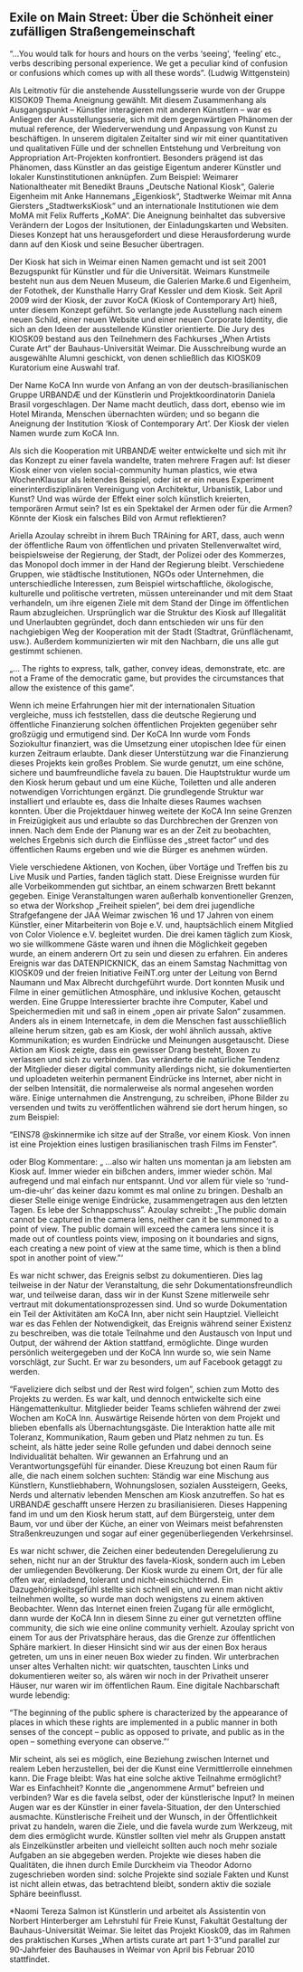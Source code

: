 ## Exile on Main Street: Über die Schönheit einer zufälligen Straßengemeinschaft

“…You would talk for hours and hours on the verbs ‘seeing’, ‘feeling’ etc., verbs describing personal experience. We get a peculiar kind of confusion or confusions which comes up with all these words”. (Ludwig Wittgenstein)

Als Leitmotiv für die anstehende Ausstellungsserie wurde von der Gruppe KISOK09 Thema Aneignung gewählt. Mit diesem Zusammenhang als Ausgangspunkt – Künstler interagieren mit anderen Künstlern – war es Anliegen der Ausstellungsserie, sich mit dem gegenwärtigen Phänomen der mutual reference, der Wiederverwendung und Anpassung von Kunst zu beschäftigen. In unserem digitalen Zeitalter sind wir mit einer quantitativen und qualitativen Fülle und der schnellen Entstehung und Verbreitung von Appropriation Art-Projekten konfrontiert. Besonders prägend ist das Phänomen, dass Künstler an das geistige Eigentum anderer Künstler und lokaler Kunstinstitutionen anknüpfen. Zum Beispiel: Weimarer Nationaltheater mit Benedikt Brauns „Deutsche National Kiosk“, Galerie Eigenheim mit Anke Hannemans „Eigenkiosk“, Stadtwerke Weimar mit Anna Giersters „StadtwerksKiosk“ und an internationale Institutionen wie dem MoMA mit Felix Rufferts „KoMA“. Die Aneignung beinhaltet das subversive Verändern der Logos der Insitutionen, der Einladungskarten und Websiten. Dieses Konzept hat uns herausgefordert und diese Herausforderung wurde dann auf den Kiosk und seine Besucher übertragen.

Der Kiosk hat sich in Weimar einen Namen gemacht und ist seit 2001 Bezugspunkt für Künstler und für die Universität. Weimars Kunstmeile besteht nun aus dem Neuen Museum, die Galerien Marke.6 und Eigenheim, der Fotothek, der Kunsthalle Harry Graf Kessler und dem Kiosk. Seit April 2009 wird der Kiosk, der zuvor KoCA (Kiosk of Contemporary Art) hieß, unter diesem Konzept geführt. So verlangte jede Ausstellung nach einem neuen Schild, einer neuen Website und einer neuen Corporate Identity, die sich an den Ideen der ausstellende Künstler orientierte. Die Jury des KIOSK09 bestand aus den Teilnehmern des Fachkurses „When Artists Curate Art“ der Bauhaus-Universität Weimar. Die Ausschreibung wurde an ausgewählte Alumni geschickt, von denen schließlich das KIOSK09 Kuratorium eine Auswahl traf. 

Der Name KoCA Inn wurde von Anfang an von der deutsch-brasilianischen Gruppe URBANDÆ und der Künstlerin und Projektkoordinatorin Daniela Brasil vorgeschlagen. Der Name macht deutlich, dass dort, ebenso wie im Hotel Miranda, Menschen übernachten würden; und so begann die Aneignung der Institution ‘Kiosk of Contemporary Art’. Der Kiosk der vielen Namen wurde zum KoCA Inn.

Als sich die Kooperation mit URBANDÆ weiter entwickelte und sich mit ihr das Konzept zu einer favela wandelte, traten mehrere Fragen auf: Ist dieser Kiosk einer von vielen social-community human plastics, wie etwa WochenKlausur als leitendes Beispiel, oder ist er ein neues Experiment einerinterdisziplinären Vereinigung von Architektur, Urbanistik, Labor und Kunst? Und was würde der Effekt einer solch künstlich kreierten, temporären  Armut sein? Ist es ein Spektakel der Armen oder für die Armen? Könnte der Kiosk ein falsches Bild von Armut reflektieren? 


Ariella Azoulay schreibt in ihrem Buch TRAining for ART, dass, auch wenn der öffentliche Raum von öffentlichen und privaten Stellenverwaltet wird, beispielsweise der Regierung, der Stadt, der Polizei oder des Kommerzes, das Monopol doch immer in der Hand der Regierung bleibt. Verschiedene Gruppen, wie städtische Institutionen, NGOs oder Unternehmen, die unterschiedliche Interessen, zum Beispiel wirtschaftliche, ökologische, kulturelle und politische vertreten, müssen untereinander und mit dem Staat verhandeln, um ihre eigenen Ziele mit dem Stand der Dinge im öffentlichen Raum abzugleichen. Ursprünglich war die Struktur des Kiosk auf Illegalität und Unerlaubten gegründet, doch dann entschieden wir uns für den nachgiebigen Weg der Kooperation mit der Stadt (Stadtrat, Grünflächenamt, usw.). Außerdem kommunizierten wir mit den Nachbarn, die uns alle gut gestimmt schienen. 

„… The rights to express, talk, gather, convey ideas, demonstrate, etc. are not a 
 Frame of the democratic game, but provides the circumstances that allow the existence of this game”. 

Wenn ich meine Erfahrungen hier mit der internationalen Situation vergleiche, muss ich feststellen, dass die deutsche Regierung und öffentliche Finanzierung solchen öffentlichen Projekten gegenüber sehr großzügig und ermutigend sind. Der KoCA Inn wurde vom Fonds Soziokultur finanziert, was die Umsetzung einer utopischen Idee für einen kurzen Zeitraum erlaubte. Dank dieser Unterstützung war die Finanzierung dieses Projekts kein großes Problem. Sie wurde genutzt, um eine schöne, sichere und baumfreundliche favela zu bauen. Die Hauptstruktur wurde um den Kiosk herum gebaut und um eine Küche, Toiletten und alle anderen notwendigen Vorrichtungen ergänzt. Die grundlegende Struktur war installiert und erlaubte es, dass die Inhalte dieses Raumes wachsen konnten. Über die Projektdauer hinweg weitete der KoCA Inn seine Grenzen in Freizügigkeit aus und erlaubte so das Durchbrechen der Grenzen von innen. Nach dem Ende der Planung war es an der Zeit zu beobachten, welches Ergebnis sich durch die Einflüsse des „street factor“ und  des öffentlichen Raums ergeben und wie die Bürger es anehmen würden.

Viele verschiedene Aktionen, von Kochen, über Vortäge und Treffen bis zu Live Musik und Parties, fanden täglich statt. Diese Ereignisse wurden für alle Vorbeikommenden gut sichtbar, an einem schwarzen Brett bekannt gegeben. Einige Veranstaltungen waren außerhalb konventioneller Grenzen, so etwa der Workshop „Freiheit spielen“, bei dem drei jugendliche Strafgefangene der JAA Weimar zwischen 16 und 17 Jahren von einem Künstler, einer Mitarbeiterin von Boje e.V. und, hauptsächlich einem Mitglied von Color Violence e.V. begleitet wurden. Die drei kamen täglich zum Kiosk, wo sie willkommene Gäste waren und ihnen die Möglichkeit gegeben wurde, an einem anderern Ort zu sein und diesen zu erfahren. Ein anderes Ereignis war das DATENPICKNICK, das an einem Samstag Nachmittag von KIOSK09 und der freien Initiative FeiNT.org unter der Leitung von Bernd Naumann und Max Albrecht durchgeführt wurde. Dort konnten Musik und Filme in einer gemütlichen Atmosphäre, und inklusive Kochen, getauscht werden. Eine Gruppe Interessierter brachte ihre Computer, Kabel und Speichermedien mit und saß in einem „open air private Salon“ zusammen. Anders als in einem Internetcafe, in dem die Menschen fast ausschließlich alleine herum sitzen, gab es am Kiosk, der wohl ähnlich aussah, aktive Kommunikation; es wurden Eindrücke und Meinungen ausgetauscht. Diese Aktion am Kiosk zeigte, dass ein gewisser Drang besteht, Boxen zu verlassen und sich zu verbinden. Das veränderte die natürliche Tendenz der Mitglieder dieser digital community allerdings nicht, sie dokumentierten und uploadeten weiterhin permanent Eindrücke ins Internet, aber nicht in der selben Intensität, die normalerweise als normal angesehen worden wäre. Einige unternahmen die Anstrengung, zu schreiben, iPhone Bilder zu versenden und twits zu veröffentlichen während sie dort herum hingen, so zum Beispiel: 

“EINS78 @skinnermike ich sitze auf der Straße, vor einem Kiosk. Von innen ist eine Projektion eines lustigen brasilianischen trash Films im Fenster”.

oder Blog Kommentare:
„ …also wir halten uns momentan ja am liebsten am Kiosk auf. Immer wieder ein bißchen anders, immer wieder schön. Mal aufregend und mal einfach nur entspannt. Und vor allem für viele so ‘rund-um-die-uhr’ das keiner dazu kommt es mal online zu bringen. Deshalb an dieser Stelle einige wenige Eindrücke, zusammengetragen aus den letzten Tagen. Es lebe der Schnappschuss”.
Azoulay schreibt: 
„The public domain cannot be captured in the camera lens, neither can it be summoned to a point of view. The public domain will exceed the camera lens since it is made out of countless points view, imposing on it boundaries and signs, each creating a new point of view at the same time, which is then a blind spot in another point of view.”‘
	
Es war nicht schwer, das Ereignis selbst zu dokumentieren. Dies lag teilweise in der Natur der Veranstaltung, die sehr Dokumentationsfreundlich war, und teilweise daran, dass wir in der Kunst Szene mitlerweile sehr vertraut mit dokumentationsprozessen sind. Und so wurde Dokumentation ein Teil der Aktivitäten am KoCA Inn, aber nicht sein Hauptziel. Vielleicht war es das Fehlen der Notwendigkeit, das Ereignis während seiner Existenz zu beschreiben, was die totale Teilnahme und den Austausch von Input und Output, der während der Aktion stattfand, ermöglichte. Dinge wurden persönlich weitergegeben und der KoCA Inn wurde so, wie sein Name vorschlägt, zur Sucht. Er war zu besonders, um auf Facebook getaggt zu werden. 

“Faveliziere dich selbst und der Rest wird folgen”, schien zum Motto des Projekts zu werden. Es war kalt, und dennoch entwickelte sich eine Hängemattenkultur. Mitglieder beider Teams schliefen während der zwei Wochen am KoCA Inn. Auswärtige Reisende hörten von dem Projekt und blieben ebenfalls als Übernachtungsgäste. Die Interaktion hatte alle mit Toleranz, Kommunikation, Raum geben und Platz nehmen zu tun. Es scheint, als hätte jeder seine Rolle gefunden und dabei dennoch seine Individualität behalten. Wir gewannen an Erfahrung und an Verantwortungsgefühl für einander. Diese Kreuzung bot einen Raum für alle, die nach einem solchen suchten: Ständig war eine Mischung aus Künstlern, Kunstliebhabern, Wohnungslosen, sozialen Aussteigern, Geeks, Nerds und alternativ lebenden Menschen am Kiosk anzutreffen. So hat es URBANDÆ geschafft unsere Herzen zu brasilianisieren. Dieses Happening fand im und um den Kiosk herum statt, auf dem Bürgersteig, unter dem Baum, vor und über der Küche, an einer von Weimars meist befahrensten Straßenkreuzungen und sogar auf einer gegenüberliegenden Verkehrsinsel.

Es war nicht schwer, die Zeichen einer bedeutenden Deregelulierung zu sehen, nicht nur an der Struktur des favela-Kiosk, sondern auch im Leben der umliegenden Bevölkerung. Der Kiosk wurde zu einem Ort, der für alle offen war, einladend, tolerant und nicht-einschüchternd. Ein Dazugehörigkeitsgefühl stellte sich schnell ein, und wenn man nicht aktiv teilnehmen wollte, so wurde man doch wenigstens zu einem aktiven Beobachter. Wenn das Internet einen freien Zugang für alle ermöglicht, dann wurde der KoCA Inn in diesem Sinne zu einer gut vernetzten offline community, die sich wie eine online community verhielt. Azoulay spricht von einem Tor aus der Privatsphäre heraus, das die Grenze zur öffentlichen Sphäre markiert. In dieser Hinsicht sind wir aus der einen Box heraus getreten, um uns in einer neuen Box wieder zu finden. Wir unterbrachen unser altes Verhalten nicht: wir quatschten, tauschten Links und dokumentieren weiter so, als wären wir noch in der Privatheit unserer Häuser, nur waren wir im öffentlichen Raum. Eine digitale Nachbarschaft wurde lebendig:  

“The beginning of the public sphere is characterized by the appearance of places in which these rights are implemented in a public manner in both senses of the concept – public as opposed to private, and public as in the open – something everyone can observe.”‘

Mir scheint, als sei es möglich, eine Beziehung zwischen Internet und realem Leben herzustellen, bei der die Kunst eine Vermittlerrolle einnehmen kann. Die Frage bleibt: Was hat eine solche aktive Teilnahme ermöglicht? War es Einfachheit? Konnte die „angenommene Armut“ befreien und verbinden? War es die favela selbst, oder der künstlerische Input? In meinen Augen war es der Künstler in einer favela-Situation, der den Unterschied ausmachte. Künstlerische Freiheit und der Wunsch, in der Öffentlichkeit privat zu handeln, waren die Ziele, und die favela wurde zum Werkzeug, mit dem dies ermöglicht wurde. Künstler sollten viel mehr als Gruppen anstatt als Einzelkünstler arbeiten und vielleicht sollten auch noch mehr soziale Aufgaben an sie abgegeben werden. Projekte wie dieses haben die Qualitäten, die ihnen durch Emile Durckheim via Theodor Adorno zugeschrieben worden sind: solche Projekte sind soziale Fakten und Kunst ist nicht allein etwas, das betrachtend bleibt, sondern aktiv die soziale Sphäre beeinflusst.

*Naomi Tereza Salmon ist Künstlerin und arbeitet als Assistentin von Norbert Hinterberger am Lehrstuhl für Freie Kunst, Fakultät Gestaltung der Bauhaus-Universität Weimar. Sie leitet das Projekt Kiosk09, das im Rahmen des praktischen Kurses „When artists curate art part 1-3“und parallel zur 90-Jahrfeier des Bauhauses in Weimar von April bis Februar 2010 stattfindet.
